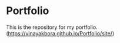 # Portfolio
This is the repository for my portfolio.
<Click Here>(https://vinayakbora.github.io/Portfolio/site/)
